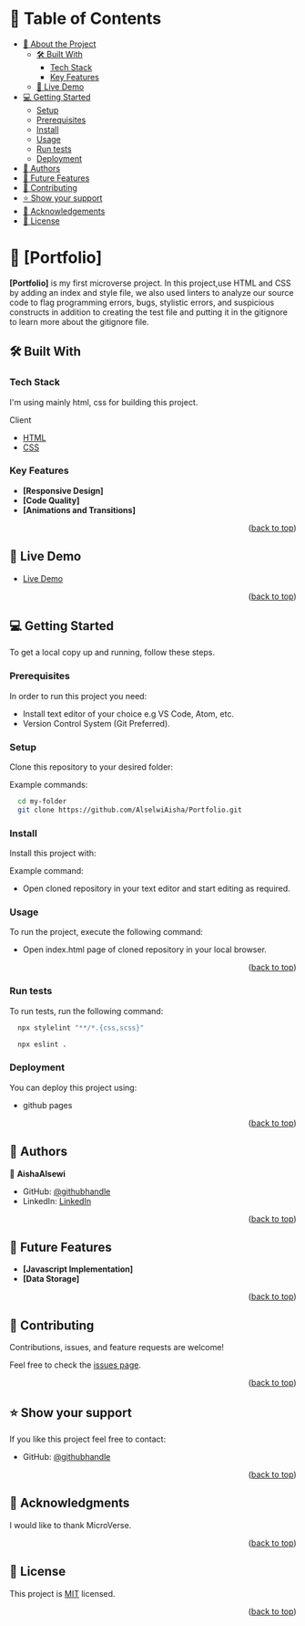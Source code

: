 <a name="readme-top"></a>

<!-- TABLE OF CONTENTS -->

# 📗 Table of Contents

- [📖 About the Project](#about-project)
  - [🛠 Built With](#built-with)
    - [Tech Stack](#tech-stack)
    - [Key Features](#key-features)
  - [🚀 Live Demo](#live-demo)
- [💻 Getting Started](#getting-started)
  - [Setup](#setup)
  - [Prerequisites](#prerequisites)
  - [Install](#install)
  - [Usage](#usage)
  - [Run tests](#run-tests)
  - [Deployment](#deployment)
- [👥 Authors](#authors)
- [🔭 Future Features](#future-features)
- [🤝 Contributing](#contributing)
- [⭐️ Show your support](#support)
- [🙏 Acknowledgements](#acknowledgements)
- [📝 License](#license)

<!-- PROJECT DESCRIPTION -->

# 📖 [Portfolio] <a name="about-project"></a>

**[Portfolio]** is my first microverse project. In this project,use HTML and CSS by adding an index and style file, we also used linters to analyze our source code to flag programming errors, bugs, stylistic errors, and suspicious constructs in addition to creating the test file and putting it in the gitignore to learn more about the gitignore file.

## 🛠 Built With <a name="built-with"></a>

### Tech Stack <a name="tech-stack"></a>

I'm using mainly html, css for building this project.

 <summary>Client</summary>
  <ul>
    <li><a href="https://developer.mozilla.org/en-US/docs/Web/HTML">HTML</a></li>
    <li><a href="https://developer.mozilla.org/en-US/docs/Web/CSS">CSS</a></li>
  </ul>
</details>
<!-- Features -->

### Key Features <a name="key-features"></a>

- **[Responsive Design]**
- **[Code Quality]**
- **[Animations and Transitions]**

<p align="right">(<a href="#readme-top">back to top</a>)</p>

<!-- LIVE DEMO -->
## 🚀 Live Demo <a name="live-demo"></a>

- [Live Demo](https://alselwiaisha.github.io/Portfolio/)

<p align="right">(<a href="#readme-top">back to top</a>)</p>

## 💻 Getting Started <a name="getting-started"></a>

To get a local copy up and running, follow these steps.

### Prerequisites

In order to run this project you need:

- Install text editor of your choice e.g VS Code, Atom, etc.
- Version Control System (Git Preferred).

### Setup

Clone this repository to your desired folder:

Example commands:

```sh
  cd my-folder
  git clone https://github.com/AlselwiAisha/Portfolio.git
```

### Install

Install this project with:

Example command:

- Open cloned repository in your text editor and start editing as required.

### Usage

To run the project, execute the following command:

- Open index.html page of cloned repository in your local browser.

<p align="right">(<a href="#readme-top">back to top</a>)</p>

### Run tests

To run tests, run the following command:

```sh
  npx stylelint "**/*.{css,scss}"
```

```sh
  npx eslint .
```

### Deployment

You can deploy this project using:

- github pages

<p align="right">(<a href="#readme-top">back to top</a>)</p>

<!-- AUTHORS -->

## 👥 Authors <a name="authors"></a>

👤 **AishaAlsewi**

- GitHub: [@githubhandle](https://github.com/AlselwiAisha)
- LinkedIn: [LinkedIn](https://www.linkedin.com/in/aisha-alselwi-53a361270/)

<p align="right">(<a href="#readme-top">back to top</a>)</p>

<!-- FUTURE FEATURES -->

## 🔭 Future Features <a name="future-features"></a>

- **[Javascript Implementation]**
- **[Data Storage]**

<p align="right">(<a href="#readme-top">back to top</a>)</p>

<!-- CONTRIBUTING -->

## 🤝 Contributing <a name="contributing"></a>

Contributions, issues, and feature requests are welcome!

Feel free to check the [issues page](https://github.com/AlselwiAisha/Portfolio/issues/).

<p align="right">(<a href="#readme-top">back to top</a>)</p>

<!-- SUPPORT -->

## ⭐️ Show your support <a name="support"></a>

If you like this project feel free to contact:

- GitHub: [@githubhandle](https://github.com/AlselwiAisha)

<p align="right">(<a href="#readme-top">back to top</a>)</p>

<!-- ACKNOWLEDGEMENTS -->

## 🙏 Acknowledgments <a name="acknowledgements"></a>

I would like to thank MicroVerse.

<p align="right">(<a href="#readme-top">back to top</a>)</p>

<!-- LICENSE -->

## 📝 License <a name="license"></a>

This project is [MIT](./MIT.md) licensed.

<p align="right">(<a href="#readme-top">back to top</a>)</p>
